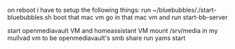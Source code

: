 on reboot i have to setup the following things:
run ~/bluebubbles/./start-bluebubbles.sh
boot that mac vm 
go in that mac vm and run start-bb-server 

start openmediavault VM and homeassistant VM 
mount /srv/media in my mullvad vm to be openmediavault's smb share 
run yams start 